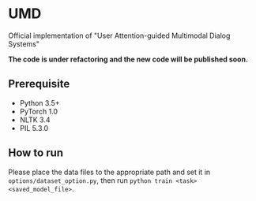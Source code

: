 # UMD

Official implementation of "User Attention-guided Multimodal Dialog Systems"

**The code is under refactoring and the new code will be published soon.**

## Prerequisite

- Python 3.5+
- PyTorch 1.0
- NLTK 3.4
- PIL 5.3.0

## How to run

Please place the data files to the appropriate path and set it in `options/dataset_option.py`, then run `python train <task> <saved_model_file>`.
